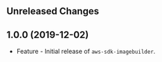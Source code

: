 Unreleased Changes
------------------

1.0.0 (2019-12-02)
------------------

* Feature - Initial release of `aws-sdk-imagebuilder`.

